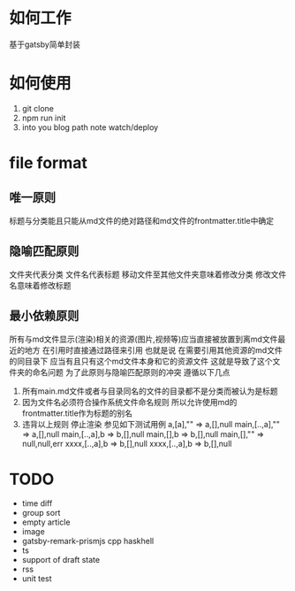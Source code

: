 # 如何工作
基于gatsby简单封装
# 如何使用
1. git clone
2. npm run init
4. into you blog path note watch/deploy
# file format
## 唯一原则
标题与分类能且只能从md文件的绝对路径和md文件的frontmatter.title中确定  
## 隐喻匹配原则
文件夹代表分类 文件名代表标题 移动文件至其他文件夹意味着修改分类 修改文件名意味着修改标题

## 最小依赖原则
所有与md文件显示(渲染)相关的资源(图片,视频等)应当直接被放置到离md文件最近的地方 在引用时直接通过路径来引用
也就是说 在需要引用其他资源的md文件的同目录下 应当有且只有这个md文件本身和它的资源文件
这就是导致了这个文件夹的命名问题 为了此原则与隐喻匹配原则的冲突 遵循以下几点
1. 所有main.md文件或者与目录同名的文件的目录都不是分类而被认为是标题
2. 因为文件名必须符合操作系统文件命名规则 所以允许使用md的frontmatter.title作为标题的别名
3. 违背以上规则 停止渲染
参见如下测试用例
a,[a],"" => a,[],null
main,[..,a],"" => a,[],null
main,[..,a],b => b,[],null
main,[],b => b,[],null
main,[],"" => null,null,err
xxxx,[..,a],b => b,[],null
xxxx,[..,a],b => b,[],null

# TODO
* time diff
* group sort
* empty article
* image
* gatsby-remark-prismjs cpp haskhell
* ts
* support of draft state
* rss
* unit test
